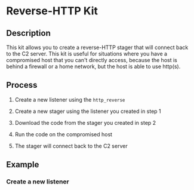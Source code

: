 # Reverse-HTTP Kit

## Description

This kit allows you to create a reverse-HTTP stager that will connect back to the C2 server. This kit is useful for situations where you have a compromised host that you can't directly access, because the host is behind a firewall or a home network, but the host is able to use http(s).

## Process

1. Create a new listener using the `http_reverse`

2. Create a new stager using the listener you created in step 1

3. Download the code from the stager you created in step 2

4. Run the code on the compromised host

5. The stager will connect back to the C2 server

## Example

### Create a new listener
